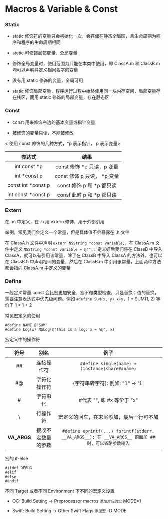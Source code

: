 # Macros & Variable & Const

### Static

- static 修饰符的变量只会初始化一次，会存储在静态全局区，且生命周期为程序和程序的生命周期相同

- static 可修饰局部变量、全局变量

- 修饰全局变量时，使用范围为只能在本类中使用，即 ClassA.m 和 ClassB.m 均可以声明并定义相同名字的变量

- 没有用 static 修饰的变量，全局可用

- static 修饰局部变量，程序运行过程中始终使用同一块内存空间，局部变量存在栈区，而用 static 修饰的局部变量，存在静态区

### Const

- const 用来修饰右边的基本变量或指针变量

- 被修饰的变量只读，不能被修改

< 使用 const 修饰的几种方式，*p 表示指针， p 表示变量>

| 表达式 | 结果 |
|:---:|:---:|
| int const *p | const 修饰 *p 只读，p 变量 |
| int *const p | const 修饰 p 只读， *p 变量 |
| const int *const p | const 修饰 p 和 *p 都只读 |
| int const *const p | const 此时 p 和 *p 都只读 |

### Extern

在 .m 中定义，在 .h 用 extern 修饰，用于外部引用

举例，常见我们会定义一个常量，但是具体值不会暴露在 .h 文件

在 ClassA.h 文件中声明 ```extern NSString *const variable;```，在 ClassA.m 文件中定义 ```NSString *const variable = @"";```，定义好后我们将在 ClassB 中导入 ClassA，就可以有引用该常量，除了在 ClassB 中导入 ClassA 的方法外，也可以在 ClassB.h 中声明相同的变量，然后在 ClassB.m 中引用该常量，上面两种方法都会指向 ClassA.m 中定义的变量

### Define

一般定义常量 const 会比宏更加安全，宏不做类型检查，只是替换；值的替换，需要注意表达式中优先级问题。例如 ```#define SUM(x, y) x+y```，1 * SUM(1, 2) 等价于 1 * 1 + 2

常见宏定义的使用

```
#define NAME @"SUM"
#define Log(x) NSLog(@"This is a log: x = %@", x)
```

宏定义中的操作符

|符号 | 别名 | 例子 |
|:---:|:---:|:---:|
| ## | 连接操作符 | ```#define single(name) + (instance)share##name;```
| #@ | 字符化操作符 | (字符串转字符): 例如: "1" -> '1' |
| # | 字符串化 | #代表 "", 即 #x 等价于 "x" |
| \ | 行操作符 | 宏定义的回车，在末尾添加，最后一行可不加 |
| __VA_ARGS__ | 接收不定数量的参数 | ```#define eprintf(...) fprintf(stderr, __VA_ARGS__); 在 __VA_ARGS__ 前面加 ## 时，可以省略参数输入``` |

宏的 if-else

```
#ifdef DEBUG
#elif
#else
#endif
```

不同 Target 或者不同 Environment 下不同的宏定义设置

- OC: Build Setting -> Preprocessor macros `添加对应的宏` MODE=1

- Swift: Build Setting -> Other Swift Flags `添加宏` -D MODE
